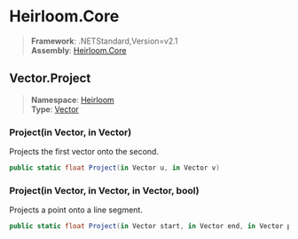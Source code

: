 # Heirloom.Core

> **Framework**: .NETStandard,Version=v2.1  
> **Assembly**: [Heirloom.Core][0]  

## Vector.Project

> **Namespace**: [Heirloom][0]  
> **Type**: [Vector][1]  

### Project(in Vector, in Vector)

Projects the first vector onto the second.

```cs
public static float Project(in Vector u, in Vector v)
```

### Project(in Vector, in Vector, in Vector, bool)

Projects a point onto a line segment.

```cs
public static float Project(in Vector start, in Vector end, in Vector point, bool clamp = True)
```

[0]: ../../../Heirloom.Core.md
[1]: ../Vector.md
